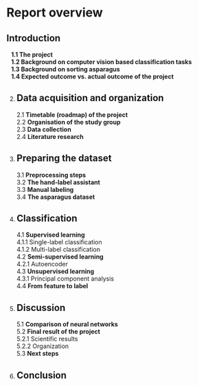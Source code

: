 # Report overview

## Introduction  
&ensp; **1.1 The project**  
&ensp; **1.2 Background on computer vision based classification tasks**  
&ensp; **1.3 Background on sorting asparagus**  
&ensp; **1.4 Expected outcome vs. actual outcome of the project**  

2.  ## Data acquisition and organization
    2.1 **Timetable (roadmap) of the project**  
    2.2 **Organisation of the study group**  
    2.3 **Data collection**  
    2.4 **Literature research**  

3.  ## Preparing the dataset
    3.1 **Preprocessing steps**  
    3.2 **The hand-label assistant**  
    3.3 **Manual labeling**  
    3.4 **The asparagus dataset**  

4.  ## Classification
    4.1 **Supervised learning**  
        4.1.1 Single-label classification  
        4.1.2 Multi-label classification  
    4.2 **Semi-supervised learning**  
        4.2.1 Autoencoder  
    4.3 **Unsupervised learning**  
        4.3.1 Principal component analysis  
    4.4 **From feature to label**  

5.  ## Discussion
    5.1 **Comparison of neural networks**  
    5.2 **Final result of the project**  
        5.2.1 Scientific results  
        5.2.2 Organization  
    5.3 **Next steps**  

6.  ## Conclusion
